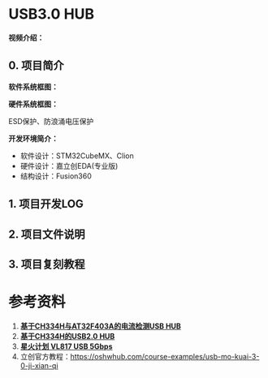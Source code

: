 # USB3.0 HUB

**视频介绍：**

## 0. 项目简介



**软件系统框图：**



**硬件系统框图：**

ESD保护、防浪涌电压保护



**开发环境简介：**

- 软件设计：STM32CubeMX、Clion
- 硬件设计：嘉立创EDA(专业版)
- 结构设计：Fusion360

## 1. 项目开发LOG

## 2. 项目文件说明

## 3. 项目复刻教程



# 参考资料

1. **[基于CH334H与AT32F403A的电流检测USB HUB](https://oshwhub.com/fanhuacloud/ch334h_dev)**
2. **[基于CH334H的USB2.0 HUB](https://oshwhub.com/xiaoxiaolm/usb_hub)**
3. **[星火计划 VL817 USB 5Gbps](https://oshwhub.com/xyzdiy/vl817-usb-3-hub)**
4. 立创官方教程：https://oshwhub.com/course-examples/usb-mo-kuai-3-0-ji-xian-qi